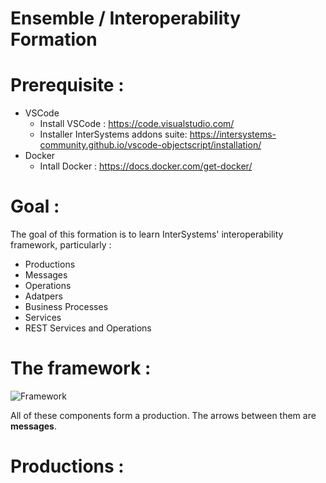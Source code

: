 # Ensemble / Interoperability Formation

# Prerequisite :

* VSCode
	 * Install VSCode : https://code.visualstudio.com/
	 * Installer InterSystems addons suite: https://intersystems-community.github.io/vscode-objectscript/installation/
* Docker
	 * Intall Docker : https://docs.docker.com/get-docker/

# Goal : 

The goal of this formation is to learn InterSystems' interoperability framework, particularly : 
* Productions
* Messages
* Operations
* Adatpers
* Business Processes
* Services
* REST Services and Operations

# The framework : 

![Framework](https://raw.githubusercontent.com/grongierisc/formation-template/master/misc/img/Framework.png)

All of these components form a production. The arrows between them are **messages**.

# Productions : 